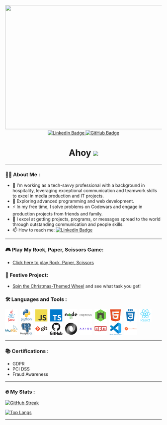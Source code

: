

<div align="center">
  <img src="https://i.giphy.com/media/v1.Y2lkPTc5MGI3NjExcjM2aDd0bGdyaGRibWlkcnhyeHhndDBmYWx5emtiZmNhb2Jpb2ZrbCZlcD12MV9pbnRlcm5hbF9naWZfYnlfaWQmY3Q9Zw/SWoSkN6DxTszqIKEqv/giphy.gif" width="600" height="400"/>
</div>
<div id="badges" align="center">
  <a href="https://www.linkedin.com/feed/?trk=guest_homepage-basic_google-one-tap-submit">
    <img src="https://img.shields.io/badge/LinkedIn-blue?style=for-the-badge&logo=linkedin&logoColor=white" alt="LinkedIn Badge"/>
  </a>
  <a href="https://github.com/Maremoo2">
    <img src="https://img.shields.io/badge/GitHub-Maremoo2-black?style=for-the-badge&logo=github&logoColor=white" alt="GitHub Badge"/>
  </a>
</div>

</div>
<h1 align="center">
  Ahoy
  <img src="https://media.giphy.com/media/hvRJCLFzcasrR4ia7z/giphy.gif" width="30px"/>
</h1>

---

### :man_technologist: About Me :
- :telescope: I’m working as a tech-savvy professional with a background in hospitality, leveraging exceptional communication and teamwork skills to excel in media production and IT projects.
- :seedling: Exploring advanced programming and web development.
- :zap: In my free time, I solve problems on Codewars and engage in production projects from friends and family.
- :rocket: I excel at getting projects, programs, or messages spread to the world through outstanding communication and people skills.
- :mailbox: How to reach me: [![Linkedin Badge](https://img.shields.io/badge/-Marius-blue?style=flat&logo=Linkedin&logoColor=white)](https://www.linkedin.com/feed/?trk=guest_homepage-basic_google-one-tap-submit)

---
### :video_game: Play My Rock, Paper, Scissors Game:
- [Click here to play Rock, Paper, Scissors](https://maremoo2.github.io/rock-paper-scissors-game/)
### :christmas_tree: Festive Project:
- [Spin the Christmas-Themed Wheel](https://maremoo2.github.io/Spinning-Wheel/) and see what task you get!
### :hammer_and_wrench: Languages and Tools :
<div>
  <img src="https://github.com/devicons/devicon/blob/master/icons/java/java-original-wordmark.svg" title="Java" alt="Java" width="40" height="40"/>&nbsp;
  <img src="https://github.com/devicons/devicon/blob/master/icons/python/python-original-wordmark.svg" title="Python" alt="Python" width="40" height="40"/>&nbsp;
  <img src="https://github.com/devicons/devicon/blob/master/icons/javascript/javascript-original.svg" title="JavaScript" alt="JavaScript" width="40" height="40"/>&nbsp;
  <img src="https://github.com/devicons/devicon/blob/master/icons/typescript/typescript-original.svg" title="TypeScript" alt="TypeScript" width="40" height="40"/>&nbsp;
  <img src="https://github.com/devicons/devicon/blob/master/icons/nodejs/nodejs-original-wordmark.svg" title="NodeJS" alt="NodeJS" width="40" height="40"/>&nbsp;
  <img src="https://raw.githubusercontent.com/devicons/devicon/6910f0503efdd315c8f9b858234310c06e04d9c0/icons/express/express-original-wordmark.svg" title="Express" alt="Express" width="40" height="40"/>&nbsp;
  <img src="https://github.com/devicons/devicon/blob/master/icons/nodemon/nodemon-original.svg" title="Nodemon" alt="Nodemon" width="40" height="40"/>&nbsp;
  <img src="https://github.com/devicons/devicon/blob/master/icons/html5/html5-original.svg" title="HTML5" alt="HTML" width="40" height="40"/>&nbsp;
  <img src="https://github.com/devicons/devicon/blob/master/icons/css3/css3-plain-wordmark.svg" title="CSS3" alt="CSS" width="40" height="40"/>&nbsp;
  <img src="https://github.com/devicons/devicon/blob/master/icons/react/react-original-wordmark.svg" title="React" alt="React" width="40" height="40"/>&nbsp;
  <img src="https://github.com/devicons/devicon/blob/master/icons/mysql/mysql-original-wordmark.svg" title="MySQL" alt="MySQL" width="40" height="40"/>&nbsp;
  <img src="https://github.com/devicons/devicon/blob/master/icons/postgresql/postgresql-original-wordmark.svg" title="PostgreSQL" alt="PostgreSQL" width="40" height="40"/>&nbsp;
  <img src="https://github.com/devicons/devicon/blob/master/icons/git/git-original-wordmark.svg" title="Git" alt="Git" width="40" height="40"/>&nbsp;
  <img src="https://github.com/devicons/devicon/blob/master/icons/github/github-original-wordmark.svg" title="GitHub" alt="GitHub" width="40" height="40"/>&nbsp;  
  <img src="https://github.com/devicons/devicon/blob/master/icons/json/json-original.svg" title="JSON" alt="JSON" width="40" height="40"/>&nbsp;
  <img src="https://github.com/devicons/devicon/blob/master/icons/axios/axios-plain-wordmark.svg" title="Axios" alt="Axios" width="40" height="40"/>&nbsp; 
  <img src="https://github.com/devicons/devicon/blob/master/icons/npm/npm-original-wordmark.svg" title="NPM" alt="NPM" width="40" height="40"/>&nbsp;
  <img src="https://github.com/devicons/devicon/blob/master/icons/vscode/vscode-original-wordmark.svg" title="VSCode" alt="VSCode" width="40" height="40"/>&nbsp;
  <img src="https://github.com/devicons/devicon/blob/master/icons/postman/postman-original-wordmark.svg" title="Postman" alt="Postman" width="40" height="40"/>
</div>

---

### :books: Certifications :
- GDPR
- PCI DSS
- Fraud Awareness

---

### :fire: My Stats :
[![GitHub Streak](https://github-readme-streak-stats.herokuapp.com?user=maremoo2&theme=tokyonight-duo&date_format=j%20M%5B%20Y%5D&mode=weekly)](https://git.io/streak-stats)

[![Top Langs](https://github-readme-stats.vercel.app/api/top-langs/?username=maremoo2&layout=compact&theme=default)](https://github.com/anuraghazra/github-readme-stats)

---

<img src="https://komarev.com/ghpvc/?username=maremoo2&style=flat-square&color=blue" alt=""/>

